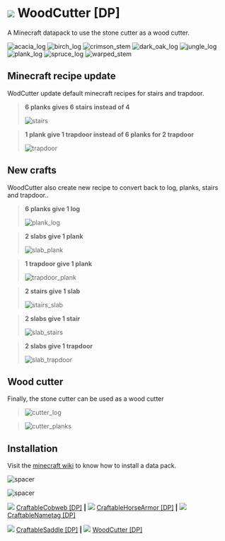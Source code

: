 # ![](https://media.forgecdn.net/avatars/thumbnails/399/561/32/32/637603414600051176.png) WoodCutter [DP]

A Minecraft datapack to use the stone cutter as a wood cutter.

![acacia_log](https://raw.github.com/HexoPacks/WoodCutter/1.18/img/acacia_log.png)
![birch_log](https://raw.github.com/HexoPacks/WoodCutter/1.18/img/birch_log.png)
![crimson_stem](https://raw.github.com/HexoPacks/WoodCutter/1.18/img/crimson_stem.png)
![dark_oak_log](https://raw.github.com/HexoPacks/WoodCutter/1.18/img/dark_oak_log.png)
![jungle_log](https://raw.github.com/HexoPacks/WoodCutter/1.18/img/jungle_log.png)
![plank_log](https://raw.github.com/HexoPacks/WoodCutter/1.18/img/oak_log.png)
![spruce_log](https://raw.github.com/HexoPacks/WoodCutter/1.18/img/spruce_log.png)
![warped_stem](https://raw.github.com/HexoPacks/WoodCutter/1.18/img/warped_stem.png)


## Minecraft recipe update
WodCutter update default minecraft recipes for stairs and trapdoor.

> **6 planks gives 6 stairs instead of 4**
>
> ![stairs](https://raw.github.com/HexoPacks/WoodCutter/1.18/img/stairs.png)

> **1 plank give 1 trapdoor instead of 6 planks for 2 trapdoor**
>
> ![trapdoor](https://raw.github.com/HexoPacks/WoodCutter/1.18/img/trapdoor.png)


## New crafts
 WoodCutter also create new recipe to convert back to log, planks, stairs and trapdoor..

> **6 planks give 1 log**
>
> ![plank_log](https://raw.github.com/HexoPacks/WoodCutter/1.18/img/plank_log.png)

> **2 slabs give 1 plank**
>
> ![slab_plank](https://raw.github.com/HexoPacks/WoodCutter/1.18/img/slab_plank.png)

> **1 trapdoor give 1 plank**
>
> ![trapdoor_plank](https://raw.github.com/HexoPacks/WoodCutter/1.18/img/trapdoor_plank.png)

> **2 stairs give 1 slab**
>
> ![stairs_slab](https://raw.github.com/HexoPacks/WoodCutter/1.18/img/stairs_slab.png)

> **2 slabs give 1 stair**
>
> ![slab_stairs](https://raw.github.com/HexoPacks/WoodCutter/1.18/img/slab_stairs.png)

> **2 slabs give 1 trapdoor**
>
> ![slab_trapdoor](https://raw.github.com/HexoPacks/WoodCutter/1.18/img/slab_trapdoor.png)

## Wood cutter

Finally, the stone cutter can be used as a wood cutter

> ![cutter_log](https://raw.github.com/HexoPacks/WoodCutter/1.18/img/cutter_log.png)

> ![cutter_planks](https://raw.github.com/HexoPacks/WoodCutter/1.18/img/cutter_planks.png)


## Installation
Visit the [minecraft wiki](https://minecraft.fandom.com/wiki/Tutorials/Installing_a_data_pack) to know how to install a data pack.

![spacer](https://i.imgur.com/KoBhSn7.png)

![spacer](https://i.imgur.com/Padjm1B.png)

![](https://media.forgecdn.net/avatars/thumbnails/399/559/32/32/637603412658574697.png) [CraftableCobweb [DP]](https://www.curseforge.com/minecraft/customization/craftablecobweb-dp)
 **|** 
![](https://media.forgecdn.net/avatars/thumbnails/399/555/32/32/637603405175157871.png) [CraftableHorseArmor [DP]](https://www.curseforge.com/minecraft/customization/craftablehorsearmor-dp)
 **|** 
![](https://media.forgecdn.net/avatars/thumbnails/399/552/32/32/637603402493307164.png) [CraftableNametag [DP]](https://www.curseforge.com/minecraft/customization/craftablenametag-dp/files)

![](https://media.forgecdn.net/avatars/thumbnails/399/550/32/32/637603398135312356.png) [CraftableSaddle [DP]](https://www.curseforge.com/minecraft/customization/craftablesaddle-dp/files)
 **|** 
![](https://media.forgecdn.net/avatars/thumbnails/399/561/32/32/637603414600051176.png) [WoodCutter [DP]](https://www.curseforge.com/minecraft/customization/woodcutter-dp)
